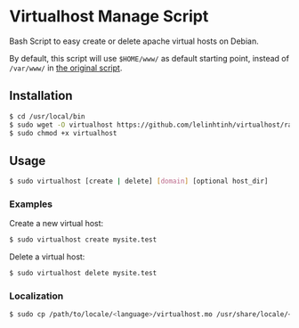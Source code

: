Virtualhost Manage Script
=========================

Bash Script to easy create or delete apache virtual hosts on Debian.

By default, this script will use `$HOME/www/` as default starting point, instead of `/var/www/` in [the original script](https://github.com/RoverWire/virtualhost).

## Installation

```bash
$ cd /usr/local/bin
$ sudo wget -O virtualhost https://github.com/lelinhtinh/virtualhost/raw/master/virtualhost.sh
$ sudo chmod +x virtualhost
```

## Usage

```bash
$ sudo virtualhost [create | delete] [domain] [optional host_dir]
```

### Examples

Create a new virtual host:

```bash
$ sudo virtualhost create mysite.test
```

Delete a virtual host:

```bash
$ sudo virtualhost delete mysite.test
```

### Localization

```bash
$ sudo cp /path/to/locale/<language>/virtualhost.mo /usr/share/locale/<language>/LC_MESSAGES/
```
